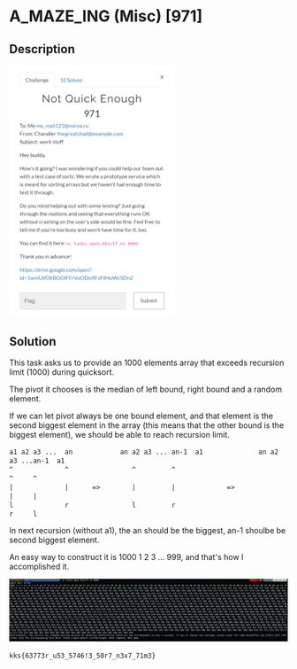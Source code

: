 # A_MAZE_ING (Misc) \[971\]

## __Description__

<img src="chall.png" width="300">

## __Solution__

This task asks us to provide an 1000 elements array that exceeds recursion limit (1000) during quicksort.

The pivot it chooses is the median of left bound, right bound and a random element.

If we can let pivot always be one bound element, and that element is the second biggest element in the array (this means that the other bound is the biggest element), we should be able to reach recursion limit.

```
a1 a2 a3 ...  an            an a2 a3 ... an-1  a1              an a2 a3 ...an-1  a1
^             ^                ^         ^                                 ^     ^
|             |      =>        |         |             =>                  |     |
l             r                l         r                                 r     l
```
In next recursion (without a1), the an should be the biggest, an-1 shoulbe be second biggest element.

An easy way to construct it is 1000 1 2 3 ... 999, and that's how I accomplished it.

<img src="sol.png">

```
kks{63773r_u53_5746!3_50r7_n3x7_71m3}
```
